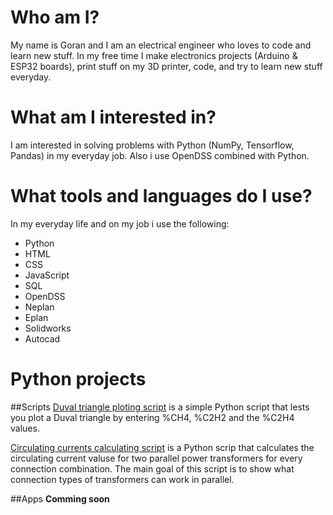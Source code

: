 # Who am I?
My name is Goran and I am an electrical engineer who loves to code and learn new stuff. In my free time I make electronics projects (Arduino & ESP32 boards), print stuff on my 3D printer, code, and try to learn new stuff everyday. 

# What am I interested in?
I am interested in solving problems with Python (NumPy, Tensorflow, Pandas) in my everyday job. Also i use OpenDSS combined with Python. 

# What tools and languages do I use?
In my everyday life and on my job i use the following:
* Python
* HTML
* CSS
* JavaScript
* SQL
* OpenDSS 
* Neplan
* Eplan
* Solidworks
* Autocad

# Python projects
##Scripts
[Duval triangle ploting script](https://github.com/gsostarko/duval_triangle) is a simple Python script that lests you plot a Duval triangle by entering %CH4, %C2H2 and the %C2H4 values.

[Circulating currents calculating script](https://github.com/gsostarko/circulating_currents) is a Python scrip that calculates the circulating current valuse for two parallel power transformers for every connection combination. The main goal of this script is to show what connection types of transformers can work in parallel.

##Apps 
**Comming soon**
